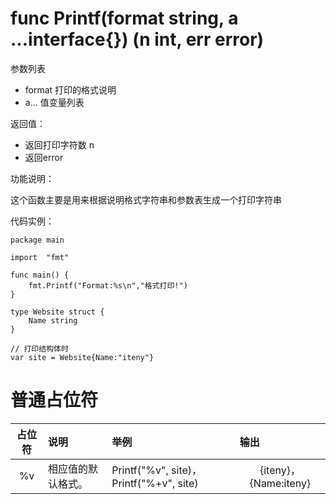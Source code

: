 # func Printf(format string, a ...interface{}) (n int, err error)

参数列表

- format 打印的格式说明 
- a... 值变量列表

返回值：

- 返回打印字符数 n
- 返回error

功能说明：

这个函数主要是用来根据说明格式字符串和参数表生成一个打印字符串

代码实例：

 	package main
	
	import 	"fmt"
		
	func main() {
		fmt.Printf("Format:%s\n","格式打印!")
	}
```
type Website struct {
    Name string
}

// 打印结构体时
var site = Website{Name:"iteny"}
```
# 普通占位符
<table>
	<thead>
	<tr>
		<th align="center">占位符</th>
		<th align="left">说明</th>
		<th align="left">举例</th>
		<th align="left">输出</th>
	</tr>
	</thead>
	<tbody>
	<tr>
		<td align="center">%v</td>
		<td align="left">相应值的默认格式。</td>
		<td align="left">Printf("%v", site)，Printf("%+v", site)</td>
		<td align="center">{iteny}，{Name:iteny}</td>
	</tr>
	</tbody>
</table>                         

